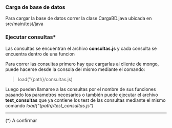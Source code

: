 ### Carga de base de datos
Para cargar la base de datos correr la clase CargaBD.java ubicada en src/main/test/java

### Ejecutar consultas*
Las consultas se encuentran el archivo **consultas.js** y cada consulta se encuentra dentro de una funcion
  
Para correr las consultas primero hay que cargarlas al cliente de mongo, puede hacerse desde la consola del mismo mediante el comando: 
>load("{path}/consultas.js)  

Luego pueden llamarse a las consultas por el nombre de sus funciones pasando los parametros necesarios o también puede ejecutar el archivo **test_consultas** que ya contiene los test de las consultas mediante el mismo comando _load("{path}/test_consultas.js")_

---
(*) A confirmar
